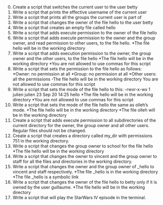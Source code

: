 0. Create a script that switches the current user to the user betty
1. Write a script that prints the effective username of the current user
2. Write a script that prints all the groups the current user is part of
3. Write a script that changes the owner of the file hello to the user betty
4. Write a script that creates an empty file called hello
5. Write a script that adds execute permission to the owner of the file hello
6. Write a script that adds execute permission to the owner and the group owner, and read permission to other users, to the file hello. *The file hello will be in the working directory
7. Write a script that adds execution permission to the owner, the group owner and the other users, to the file hello *The file hello will be in the working directory *You are not allowed to use commas for this script
8. Write a script that sets the permission to the file hello as follows: *Owner: no permission at all *Group: no permission at all *Other users: all the permissions -The file hello will be in the working directory You are not allowed to use commas for this script
9. Write a script that sets the mode of the file hello to this:   -rwxr-x-wx 1 julien julien 23 Sep 20 14:25 hello *The file hello will be in the working directory *You are not allowed to use commas for this script
10. Write a script that sets the mode of the file hello the same as olleh’s mode. *The file hello will be in the working directory *The file olleh will be in the working directory
11. Create a script that adds execute permission to all subdirectories of the current directory for the owner, the group owner and all other users. Regular files should not be changed.
12. Create a script that creates a directory called my_dir with permissions 751 in the working directory.
13. Write a script that changes the group owner to school for the file hello *The file hello will be in the working directory
14. Write a script that changes the owner to vincent and the group owner to staff for all the files and directories in the working directory.
15. Write a script that changes the owner and the group owner of _hello to vincent and staff respectively. *The file _hello is in the working directory *The file _hello is a symbolic link
16. Write a script that changes the owner of the file hello to betty only if it is owned by the user guillaume. *The file hello will be in the working directory
17. Write a script that will play the StarWars IV episode in the terminal.
